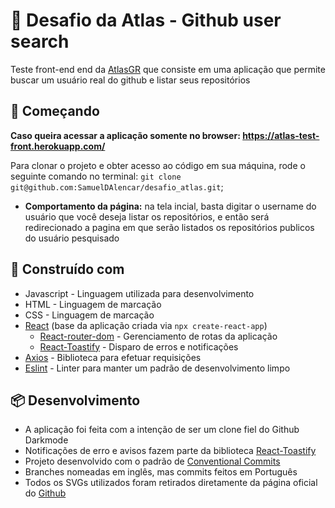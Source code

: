 # 🚛 Desafio da Atlas - Github user search

Teste front-end end da [AtlasGR](https://www.atlasgr.com.br/) que consiste em uma aplicação que permite buscar um usuário real do github e listar seus repositórios

## 🚀 Começando

**Caso queira acessar a aplicação somente no browser: https://atlas-test-front.herokuapp.com/**

Para clonar o projeto e obter acesso ao código em sua máquina, rode o seguinte comando no terminal: `git clone git@github.com:SamuelDAlencar/desafio_atlas.git`;

- **Comportamento da página:** na tela incial, basta digitar o username do usuário que você deseja listar os repositórios, e então será redirecionado a pagina em que serão listados os repositórios publicos do usuário pesquisado

## 🧰 Construído com

- Javascript - Linguagem utilizada para desenvolvimento
- HTML - Linguagem de marcação
- CSS - Linguagem de marcação
- [React](https://www.npmjs.com/package/react) (base da aplicação criada via `npx create-react-app`)
  - [React-router-dom](https://www.npmjs.com/package/react-router-dom) - Gerenciamento de rotas da aplicação
  - [React-Toastify](https://www.npmjs.com/package/react-toastify) - Disparo de erros e notificações
- [Axios](https://www.npmjs.com/package/axios) - Biblioteca para efetuar requisições
- [Eslint](https://www.npmjs.com/package/eslint) - Linter para manter um padrão de desenvolvimento limpo

## 📦 Desenvolvimento

- A aplicação foi feita com a intenção de ser um clone fiel do Github Darkmode
- Notificações de erro e avisos fazem parte da biblioteca [React-Toastify](https://www.npmjs.com/package/react-toastify)
- Projeto desenvolvido com o padrão de [Conventional Commits](https://www.conventionalcommits.org/en/v1.0.0/)
- Branches nomeadas em inglês, mas commits feitos em Português
- Todos os SVGs utilizados foram retirados diretamente da página oficial do [Github](https://github.com/)
